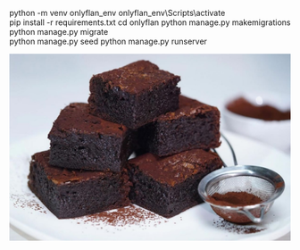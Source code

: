 
python -m venv onlyflan_env
onlyflan_env\Scripts\activate  
pip install -r requirements.txt 
cd onlyflan
python manage.py makemigrations  
python manage.py migrate  
python manage.py seed
python manage.py runserver


![Logo del Proyecto](brownie.jpg)